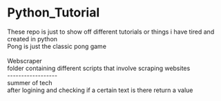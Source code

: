 # Python_Tutorial
These repo is just to show off different tutorials or things i have tired and created in python 
<br>
Pong is just the classic pong game <br>
<br>
Webscraper <br> 
folder containing different scripts that involve scraping websites<br>
------------------ <br>
summer of tech <br> after logining and checking if a certain text is there return a value <br>
